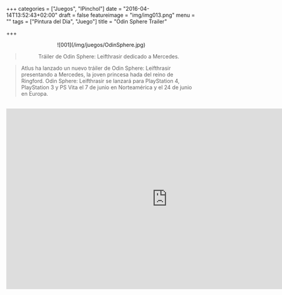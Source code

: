 +++
categories = ["Juegos", "lPinchol"]
date = "2016-04-14T13:52:43+02:00"
draft = false
featureimage = "img/img013.png"
menu = ""
tags = ["Pintura del Dia", "Juego"]
title = "Odin Sphere Trailer"

+++

<center>![001](/img/juegos/OdinSphere.jpg)</center>

> <center>Tráiler de Odin Sphere: Leifthrasir dedicado a Mercedes.


> Atlus ha lanzado un nuevo tráiler de Odin Sphere: Leifthrasir presentando a Mercedes, la joven princesa hada del reino de Ringford.
Odin Sphere: Leifthrasir se lanzará para PlayStation 4, PlayStation 3 y PS Vita el 7 de junio en Norteamérica y el 24 de junio en Europa.
</center></br>

<center><iframe width="854" height="480" src="https://www.youtube.com/embed/XPr5isvkYC8" frameborder="0" allowfullscreen></iframe></center>

